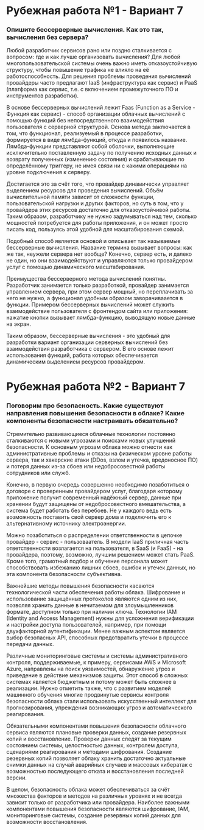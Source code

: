 # Рубежная работа №1 - Вариант 7

### Опишите бессерверные вычисления. Как это так, вычисления без сервера?

Любой разработчик сервисов рано или поздно сталкивается с вопросом: где и как лучше организовать вычисления? Для любой многопользовательской системы очень важно иметь отказоустойчивую структуру, чтобы повышение трафика не влияло на её работоспособность. Для решения проблемы проведения вычислений провайдеры часто предлагают IaaS (инфраструктура как сервис) и PaaS (платформа как сервис, т.е. с включением промежуточного ПО и инструментов разработки).

В основе бессерверных вычислений лежит Faas (Function as a Service - Функция как сервис) - способ организации облачных вычислений с помощью функций без непосредственного взаимодействия пользователя с серверной структурой. Основа метода заключается в том, что функционал, реализуемый в процессе разработки, формируется в виде лямбда-функций, откуда и появилось название. Лямбда-функции представляют собой оболочки, выполняющие исключительно поставленную задачу по получению исходных данных и возврату полученных (изменению состояния) и срабатывающие по определённому триггеру, не имея связи ни с какими операциями на уровне подключения к серверу.

Достигается это за счёт того, что провайдер динамически управляет выделением ресурсов для проведения вычислений. Объём вычислительной памяти зависит от сложности функции, пользовательской нагрузки и других факторов, но суть в том, что у провайдера этих ресурсов достаточно для отказоустойчивой работы. Таким образом, разработчику не нужно задумываться над тем, сколько мощностей потребуется для работы приложения, и он может просто писать код, пользуясь этой удобной для масштабирования схемой.

Подобный способ является основой и описывает так называемые бессерверные вычисления. Название термина вызывает вопросы: как же так, неужели сервера нет вообще? Конечно, сервер есть, и далеко не один, но они взаимодействуют и управляются только провайдером услуг с помощью динамического масштабирования.

Преимущества бессерверного метода вычислений понятны. Разработчик занимается только разработкой, провайдер занимается управлением сервера, при этом сервер мощный, но переплачивать за него не нужно, а функционал удобным образом заворачиваается в функции. Примером бессерверных вычислений может служить взаимодействие пользователя с фронтендом сайта или приложения: нажатие кнопки вызывает лямбда-функцию, выводящую новые данные на экран.

Таким образом, бессерверные вычисления - это удобный для разработки вариант организации серверных вычислений без взаимодействия разработчика с сервером. В его основе лежит использования функций, работа которых обеспечивается динамическим выделением ресурсов провайдером.

# Рубежная работа №2 - Вариант 7

### Поговорим про безопасность. Какие существуют направления повышения безопасности в облаке? Какие компоненты безопасности настраивать обязательно?

Стремительно развивающиеся облачные технологии постоянно сталкиваются с новыми угрозами и поисками новых улучшений безопасности. К основным угрозам облака можно отнести как административные проблемы и отказы на физическом уровне работы сервера, так и хакерские атаки (DDos, взлом и утечка, вредоносное ПО) и потеря данных из-за сбоев или недобросовестной работы сотрудников или служб.

Конечно, в первую очередь совершенно необходимо позаботиться о договоре с проверенным провайдером услуг, благодаря которому приложение получит современный надёжный сервер, данные при хранении будут защищены от недобросовестного вмешательства, а система будет работать без перебоев. Не у каждого ведь есть возможность поставить свой сервер дома и подключить его к альтернативному источнику электроэнергии.

Можно позаботиться о распределении ответственности в цепочке провайдер - сервис - пользоваатель. В модели IaaS приличная часть ответственности возлагается на пользователя, в SaaS (и FaaS) - на провайдера, поэтому, возможно, лучшим решением может стать PaaS. Кроме того, грамотный подбор и обучение персонала может способствовать избежанию лишних сбоев, ошибок и утечек данных, но эта компонента безопасности субъективна.

Важнейшие методы повышения безопасности касаются технологической части обеспечения работы облака. Шифрование и использование защищённых протоколов являются одним из них, позволяя хранить данные в нечитаемом для злоумышленников формате, доступном только при наличии ключа. Технологии IAM (Identity and Access Management) нужны для усложнения верификации и настройки доступа пользователей, например, при помощи двухфакторной аутентификации. Менее важным аспектом является выбор безопасных API, способных предотвратить утечки в процессе передачи данных.

Различные мониторинговые системы и системы административного контроля, поддерживаемые, к примеру, сервисами AWS и Microsoft Azure, направлены на поиск уязвимостей, обнаружение угроз и приведение в действие механизмов защиты. Этот способ в сложных системах является бюджетным и потому может быть сложнее в реализации. Нужно отметить также, что с развитием моделей машинного обучения многие продвинутые сервисы контроля безопасности облака стали использовать искусственный интеллект для прогнозирования, упреждения возникающих угроз и автоматического реагирования.

Обязательными компонентами повышения безопасности облачного сервиса являются плановые проверки данных, создание резервных копий и восстановление. Проверки данных следят за текущим состоянием системы, целостностью данных, контролем доступа, сценариями реагирования и методами шифрования. Создание резервных копий позволяет облаку хранить достаточно актуальные снимки данных на случай аварийных случаев и массовых кибератак с возможностью последующего отката и восстановления последней версии.

В целом, безопасность облака может обеспечиваться за счёт множества факторов и методов на различных уровнях и не всегда зависит только от разработчика или провайдера. Наиболее важными компонентами повышения безопасности являются шифрование, IAM, мониторинговые системы, создание резервных копий данных для возможности восстановления.
